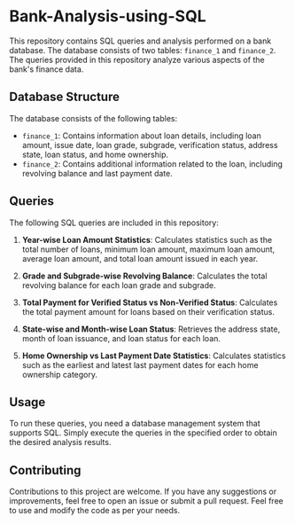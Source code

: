# Bank-Analysis-using-SQL

This repository contains SQL queries and analysis performed on a bank database. The database consists of two tables: `finance_1` and `finance_2`. The queries provided in this repository analyze various aspects of the bank's finance data.

## Database Structure

The database consists of the following tables:

- `finance_1`: Contains information about loan details, including loan amount, issue date, loan grade, subgrade, verification status, address state, loan status, and home ownership.
- `finance_2`: Contains additional information related to the loan, including revolving balance and last payment date.

## Queries

The following SQL queries are included in this repository:

1. **Year-wise Loan Amount Statistics**: Calculates statistics such as the total number of loans, minimum loan amount, maximum loan amount, average loan amount, and total loan amount issued in each year.

2. **Grade and Subgrade-wise Revolving Balance**: Calculates the total revolving balance for each loan grade and subgrade.

3. **Total Payment for Verified Status vs Non-Verified Status**: Calculates the total payment amount for loans based on their verification status.

4. **State-wise and Month-wise Loan Status**: Retrieves the address state, month of loan issuance, and loan status for each loan.

5. **Home Ownership vs Last Payment Date Statistics**: Calculates statistics such as the earliest and latest last payment dates for each home ownership category.

## Usage

To run these queries, you need a database management system that supports SQL. Simply execute the queries in the specified order to obtain the desired analysis results.

## Contributing

Contributions to this project are welcome. If you have any suggestions or improvements, feel free to open an issue or submit a pull request.
Feel free to use and modify the code as per your needs.

